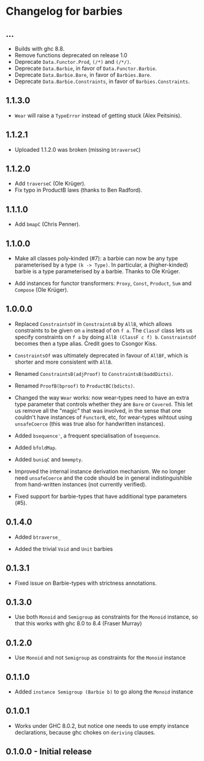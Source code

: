# Changelog for barbies

## ...
  - Builds with ghc 8.8.
  - Remove functions deprecated on release 1.0
  - Deprecate `Data.Functor.Prod`, `(/*)` and `(/*/)`.
  - Deprecate `Data.Barbie`, in favor of `Data.Functor.Barbie`.
  - Deprecate `Data.Barbie.Bare`, in favor of `Barbies.Bare`.
  - Deprecate `Data.Barbie.Constraints`, in favor of `Barbies.Constraints`.

## 1.1.3.0
  - `Wear` will raise a `TypeError` instead of getting
    stuck (Alex Peitsinis).

## 1.1.2.1
  - Uploaded 1.1.2.0 was broken (missing `btraverseC`)

## 1.1.2.0
  - Add `traverseC` (Ole Krüger).
  - Fix typo in ProductB laws (thanks to Ben Radford).

## 1.1.1.0
  - Add `bmapC` (Chris Penner).

## 1.1.0.0
  - Make all classes poly-kinded (#7): a barbie can now be any type
    parameterised by a type `(k -> Type)`. In particular, a (higher-kinded)
    barbie is a type parameterised by a barbie. Thanks to Ole Krüger.

  - Add instances for functor transformers: `Proxy`, `Const`, `Product`, `Sum`
    and `Compose` (Ole Krüger).

## 1.0.0.0
  - Replaced `ConstraintsOf` in `ConstraintsB` by `AllB`, which allows
    constraints to be given on `a` instead of on `f a`. The `ClassF`
    class lets us specify constraints on `f a` by doing `AllB (ClassF c f) b`.
    `ConstraintsOf` becomes then a type alias. Credit goes to Csongor Kiss.

  - `ConstraintsOf` was ultimately deprecated in favour of `AllBF`, which
    is shorter and more consistent with `AllB`.

  - Renamed `ConstraintsB(adjProof)` to `ConstraintsB(baddDicts)`.

  - Renamed `ProofB(bproof)` to `ProductBC(bdicts)`.

  - Changed the way `Wear` works: now wear-types need to have an extra
    type parameter that controls whether they are `Bare` or `Covered`. This
    let us remove all the "magic" that was involved, in the sense that
    one couldn't have instances of `FunctorB`, etc, for wear-types wihtout
    using `unsafeCoerce` (this was true also for handwritten instances).

  - Added `bsequence'`, a frequent specialisation of `bsequence`.

  - Added `bfoldMap`.

  - Added `buniqC` and `bmempty`.

  - Improved the internal instance derivation mechanism. We no longer
    need `unsafeCoerce` and the code should be in general indistinguishible
    from hand-written instances (not currently verified).

  - Fixed support for barbie-types that have additional type parameters (#5).

## 0.1.4.0
  - Added `btraverse_`

  - Added the trivial `Void` and `Unit` barbies

## 0.1.3.1
  - Fixed issue on Barbie-types with strictness annotations.

## 0.1.3.0
  - Use both `Monoid` and `Semigroup` as constraints for the `Monoid` instance,
    so that this works with ghc 8.0 to 8.4 (Fraser Murray)

## 0.1.2.0
  - Use `Monoid` and not `Semigroup` as constraints for the `Monoid` instance

## 0.1.1.0
  - Added `instance Semigroup (Barbie b)` to go along the `Monoid` instance

## 0.1.0.1
  - Works under GHC 8.0.2, but notice one needs to use empty instance
    declarations, because ghc chokes on `deriving` clauses.

## 0.1.0.0 - Initial release

